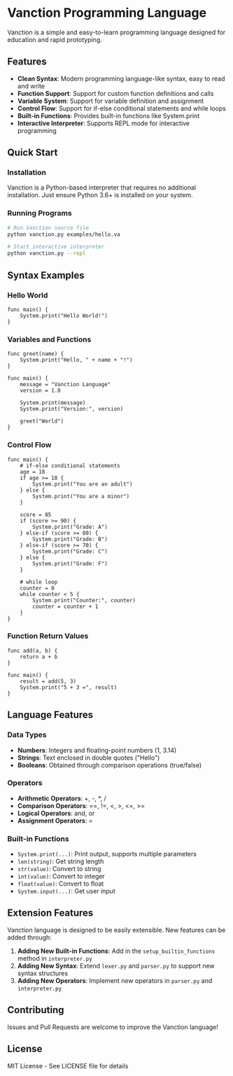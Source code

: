 # Vanction Programming Language

Vanction is a simple and easy-to-learn programming language designed for education and rapid prototyping.

## Features

- **Clean Syntax**: Modern programming language-like syntax, easy to read and write
- **Function Support**: Support for custom function definitions and calls
- **Variable System**: Support for variable definition and assignment
- **Control Flow**: Support for if-else conditional statements and while loops
- **Built-in Functions**: Provides built-in functions like System.print
- **Interactive Interpreter**: Supports REPL mode for interactive programming

## Quick Start

### Installation

Vanction is a Python-based interpreter that requires no additional installation. Just ensure Python 3.6+ is installed on your system.

### Running Programs

```bash
# Run Vanction source file
python vanction.py examples/hello.va

# Start interactive interpreter
python vanction.py --repl
```

## Syntax Examples

### Hello World

```vanction
func main() {
    System.print("Hello World!")
}
```

### Variables and Functions

```vanction
func greet(name) {
    System.print("Hello, " + name + "!")
}

func main() {
    message = "Vanction Language"
    version = 1.0
    
    System.print(message)
    System.print("Version:", version)
    
    greet("World")
}
```

### Control Flow

```vanction
func main() {
    # if-else conditional statements
    age = 18
    if age >= 18 {
        System.print("You are an adult")
    } else {
        System.print("You are a minor")
    }
    
    score = 85
    if (score >= 90) {
        System.print("Grade: A")
    } else-if (score >= 80) {
        System.print("Grade: B")
    } else-if (score >= 70) {
        System.print("Grade: C")
    } else {
        System.print("Grade: F")
    }
    
    # while loop
    counter = 0
    while counter < 5 {
        System.print("Counter:", counter)
        counter = counter + 1
    }
}
```

### Function Return Values

```vanction
func add(a, b) {
    return a + b
}

func main() {
    result = add(5, 3)
    System.print("5 + 3 =", result)
}
```

## Language Features

### Data Types

- **Numbers**: Integers and floating-point numbers (1, 3.14)
- **Strings**: Text enclosed in double quotes ("Hello")
- **Booleans**: Obtained through comparison operations (true/false)

### Operators

- **Arithmetic Operators**: +, -, *, /
- **Comparison Operators**: ==, !=, <, >, <=, >=
- **Logical Operators**: and, or
- **Assignment Operators**: =

### Built-in Functions

- `System.print(...)`: Print output, supports multiple parameters
- `len(string)`: Get string length
- `str(value)`: Convert to string
- `int(value)`: Convert to integer
- `float(value)`: Convert to float
- `System.input(...)`: Get user input

## Extension Features

Vanction language is designed to be easily extensible. New features can be added through:

1. **Adding New Built-in Functions**: Add in the `setup_builtin_functions` method in `interpreter.py`
2. **Adding New Syntax**: Extend `lexer.py` and `parser.py` to support new syntax structures
3. **Adding New Operators**: Implement new operators in `parser.py` and `interpreter.py`

## Contributing

Issues and Pull Requests are welcome to improve the Vanction language!

## License

MIT License - See LICENSE file for details